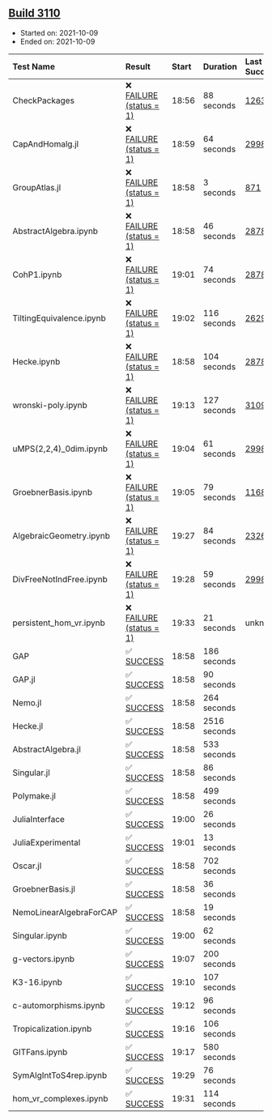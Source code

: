 ## [Build 3110](https://oscarci.mathematik.uni-kl.de/job/oscar-stable/3110/)

* Started on: 2021-10-09
* Ended on: 2021-10-09

| Test Name    | Result | Start | Duration | Last Success | First Failure |
|:-------------|:-------|:------|:---------|:-------------|:--------------|
| CheckPackages | ❌ [FAILURE (status = 1)](https://oscarci.mathematik.uni-kl.de/job/oscar-stable/3110/artifact/logs/build-3110/CheckPackages.log) | 18:56 | 88 seconds | [1263](https://oscarci.mathematik.uni-kl.de/job/oscar-stable/1263/) | [1264](https://oscarci.mathematik.uni-kl.de/job/oscar-stable/1264/) |
| CapAndHomalg.jl | ❌ [FAILURE (status = 1)](https://oscarci.mathematik.uni-kl.de/job/oscar-stable/3110/artifact/logs/build-3110/CapAndHomalg.jl.log) | 18:59 | 64 seconds | [2998](https://oscarci.mathematik.uni-kl.de/job/oscar-stable/2998/) | [2999](https://oscarci.mathematik.uni-kl.de/job/oscar-stable/2999/) |
| GroupAtlas.jl | ❌ [FAILURE (status = 1)](https://oscarci.mathematik.uni-kl.de/job/oscar-stable/3110/artifact/logs/build-3110/GroupAtlas.jl.log) | 18:58 | 3 seconds | [871](https://oscarci.mathematik.uni-kl.de/job/oscar-stable/871/) | [872](https://oscarci.mathematik.uni-kl.de/job/oscar-stable/872/) |
| AbstractAlgebra.ipynb | ❌ [FAILURE (status = 1)](https://oscarci.mathematik.uni-kl.de/job/oscar-stable/3110/artifact/logs/build-3110/AbstractAlgebra.ipynb.log) | 18:58 | 46 seconds | [2878](https://oscarci.mathematik.uni-kl.de/job/oscar-stable/2878/) | [2879](https://oscarci.mathematik.uni-kl.de/job/oscar-stable/2879/) |
| CohP1.ipynb | ❌ [FAILURE (status = 1)](https://oscarci.mathematik.uni-kl.de/job/oscar-stable/3110/artifact/logs/build-3110/CohP1.ipynb.log) | 19:01 | 74 seconds | [2878](https://oscarci.mathematik.uni-kl.de/job/oscar-stable/2878/) | [2879](https://oscarci.mathematik.uni-kl.de/job/oscar-stable/2879/) |
| TiltingEquivalence.ipynb | ❌ [FAILURE (status = 1)](https://oscarci.mathematik.uni-kl.de/job/oscar-stable/3110/artifact/logs/build-3110/TiltingEquivalence.ipynb.log) | 19:02 | 116 seconds | [2629](https://oscarci.mathematik.uni-kl.de/job/oscar-stable/2629/) | [2630](https://oscarci.mathematik.uni-kl.de/job/oscar-stable/2630/) |
| Hecke.ipynb | ❌ [FAILURE (status = 1)](https://oscarci.mathematik.uni-kl.de/job/oscar-stable/3110/artifact/logs/build-3110/Hecke.ipynb.log) | 18:58 | 104 seconds | [2878](https://oscarci.mathematik.uni-kl.de/job/oscar-stable/2878/) | [2879](https://oscarci.mathematik.uni-kl.de/job/oscar-stable/2879/) |
| wronski-poly.ipynb | ❌ [FAILURE (status = 1)](https://oscarci.mathematik.uni-kl.de/job/oscar-stable/3110/artifact/logs/build-3110/wronski-poly.ipynb.log) | 19:13 | 127 seconds | [3109](https://oscarci.mathematik.uni-kl.de/job/oscar-stable/3109/) | [3110](https://oscarci.mathematik.uni-kl.de/job/oscar-stable/3110/) |
| uMPS(2,2,4)_0dim.ipynb | ❌ [FAILURE (status = 1)](https://oscarci.mathematik.uni-kl.de/job/oscar-stable/3110/artifact/logs/build-3110/uMPS-2-2-4-_0dim.ipynb.log) | 19:04 | 61 seconds | [2998](https://oscarci.mathematik.uni-kl.de/job/oscar-stable/2998/) | [2999](https://oscarci.mathematik.uni-kl.de/job/oscar-stable/2999/) |
| GroebnerBasis.ipynb | ❌ [FAILURE (status = 1)](https://oscarci.mathematik.uni-kl.de/job/oscar-stable/3110/artifact/logs/build-3110/GroebnerBasis.ipynb.log) | 19:05 | 79 seconds | [1168](https://oscarci.mathematik.uni-kl.de/job/oscar-stable/1168/) | [1169](https://oscarci.mathematik.uni-kl.de/job/oscar-stable/1169/) |
| AlgebraicGeometry.ipynb | ❌ [FAILURE (status = 1)](https://oscarci.mathematik.uni-kl.de/job/oscar-stable/3110/artifact/logs/build-3110/AlgebraicGeometry.ipynb.log) | 19:27 | 84 seconds | [2326](https://oscarci.mathematik.uni-kl.de/job/oscar-stable/2326/) | [2327](https://oscarci.mathematik.uni-kl.de/job/oscar-stable/2327/) |
| DivFreeNotIndFree.ipynb | ❌ [FAILURE (status = 1)](https://oscarci.mathematik.uni-kl.de/job/oscar-stable/3110/artifact/logs/build-3110/DivFreeNotIndFree.ipynb.log) | 19:28 | 59 seconds | [2998](https://oscarci.mathematik.uni-kl.de/job/oscar-stable/2998/) | [2999](https://oscarci.mathematik.uni-kl.de/job/oscar-stable/2999/) |
| persistent_hom_vr.ipynb | ❌ [FAILURE (status = 1)](https://oscarci.mathematik.uni-kl.de/job/oscar-stable/3110/artifact/logs/build-3110/persistent_hom_vr.ipynb.log) | 19:33 | 21 seconds | unknown | unknown |
| GAP | ✅ [SUCCESS](https://oscarci.mathematik.uni-kl.de/job/oscar-stable/3110/artifact/logs/build-3110/GAP.log) | 18:58 | 186 seconds |  |  |
| GAP.jl | ✅ [SUCCESS](https://oscarci.mathematik.uni-kl.de/job/oscar-stable/3110/artifact/logs/build-3110/GAP.jl.log) | 18:58 | 90 seconds |  |  |
| Nemo.jl | ✅ [SUCCESS](https://oscarci.mathematik.uni-kl.de/job/oscar-stable/3110/artifact/logs/build-3110/Nemo.jl.log) | 18:58 | 264 seconds |  |  |
| Hecke.jl | ✅ [SUCCESS](https://oscarci.mathematik.uni-kl.de/job/oscar-stable/3110/artifact/logs/build-3110/Hecke.jl.log) | 18:58 | 2516 seconds |  |  |
| AbstractAlgebra.jl | ✅ [SUCCESS](https://oscarci.mathematik.uni-kl.de/job/oscar-stable/3110/artifact/logs/build-3110/AbstractAlgebra.jl.log) | 18:58 | 533 seconds |  |  |
| Singular.jl | ✅ [SUCCESS](https://oscarci.mathematik.uni-kl.de/job/oscar-stable/3110/artifact/logs/build-3110/Singular.jl.log) | 18:58 | 86 seconds |  |  |
| Polymake.jl | ✅ [SUCCESS](https://oscarci.mathematik.uni-kl.de/job/oscar-stable/3110/artifact/logs/build-3110/Polymake.jl.log) | 18:58 | 499 seconds |  |  |
| JuliaInterface | ✅ [SUCCESS](https://oscarci.mathematik.uni-kl.de/job/oscar-stable/3110/artifact/logs/build-3110/JuliaInterface.log) | 19:00 | 26 seconds |  |  |
| JuliaExperimental | ✅ [SUCCESS](https://oscarci.mathematik.uni-kl.de/job/oscar-stable/3110/artifact/logs/build-3110/JuliaExperimental.log) | 19:01 | 13 seconds |  |  |
| Oscar.jl | ✅ [SUCCESS](https://oscarci.mathematik.uni-kl.de/job/oscar-stable/3110/artifact/logs/build-3110/Oscar.jl.log) | 18:58 | 702 seconds |  |  |
| GroebnerBasis.jl | ✅ [SUCCESS](https://oscarci.mathematik.uni-kl.de/job/oscar-stable/3110/artifact/logs/build-3110/GroebnerBasis.jl.log) | 18:58 | 36 seconds |  |  |
| NemoLinearAlgebraForCAP | ✅ [SUCCESS](https://oscarci.mathematik.uni-kl.de/job/oscar-stable/3110/artifact/logs/build-3110/NemoLinearAlgebraForCAP.log) | 18:58 | 19 seconds |  |  |
| Singular.ipynb | ✅ [SUCCESS](https://oscarci.mathematik.uni-kl.de/job/oscar-stable/3110/artifact/logs/build-3110/Singular.ipynb.log) | 19:00 | 62 seconds |  |  |
| g-vectors.ipynb | ✅ [SUCCESS](https://oscarci.mathematik.uni-kl.de/job/oscar-stable/3110/artifact/logs/build-3110/g-vectors.ipynb.log) | 19:07 | 200 seconds |  |  |
| K3-16.ipynb | ✅ [SUCCESS](https://oscarci.mathematik.uni-kl.de/job/oscar-stable/3110/artifact/logs/build-3110/K3-16.ipynb.log) | 19:10 | 107 seconds |  |  |
| c-automorphisms.ipynb | ✅ [SUCCESS](https://oscarci.mathematik.uni-kl.de/job/oscar-stable/3110/artifact/logs/build-3110/c-automorphisms.ipynb.log) | 19:12 | 96 seconds |  |  |
| Tropicalization.ipynb | ✅ [SUCCESS](https://oscarci.mathematik.uni-kl.de/job/oscar-stable/3110/artifact/logs/build-3110/Tropicalization.ipynb.log) | 19:16 | 106 seconds |  |  |
| GITFans.ipynb | ✅ [SUCCESS](https://oscarci.mathematik.uni-kl.de/job/oscar-stable/3110/artifact/logs/build-3110/GITFans.ipynb.log) | 19:17 | 580 seconds |  |  |
| SymAlgIntToS4rep.ipynb | ✅ [SUCCESS](https://oscarci.mathematik.uni-kl.de/job/oscar-stable/3110/artifact/logs/build-3110/SymAlgIntToS4rep.ipynb.log) | 19:29 | 76 seconds |  |  |
| hom_vr_complexes.ipynb | ✅ [SUCCESS](https://oscarci.mathematik.uni-kl.de/job/oscar-stable/3110/artifact/logs/build-3110/hom_vr_complexes.ipynb.log) | 19:31 | 114 seconds |  |  |
